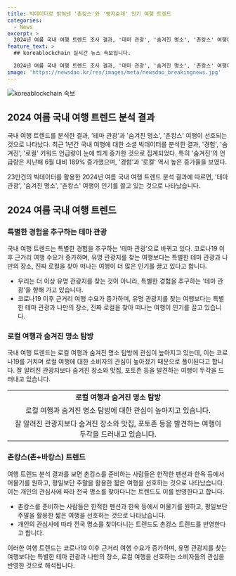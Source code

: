 ```yaml
---
title: 빅데이터로 밝혀낸 '촌캉스'와 '빵지순례' 인기 여행 트렌드
categories:
  - News
excerpt: >
  2024년 여름 국내 여행 트렌드 조사 결과, '테마 관광', '숨겨진 명소', '촌캉스' 여행이 선호되고 있음. KPR 디지털커뮤니케이션연구소의 1년 소셜 빅데이터 분석에 따르면 '경험', '숨겨진', '로컬' 키워드가 증가하고, 특히 '숨겨진' 언급량은 189% 상승. 김은용 소장은 "근거리 여행 수요 증가, 특별한 테마 관광, 로컬 여행이 인기"라고 설명. 코로나19 이후 소비자의 로컬 여행 관심 상승, 소셜미디어에서는 숨겨진 맛집, 명소, 포토존 소개글이 활발. 젊은 층은 자연을 느낄 수 있는 로컬 여행을 선호하며 촌캉스를 위해 한적한 펜션, 한옥에서의 짧은 여행을 선호.
feature_text: >
  ## koreablockchain 실시간 뉴스 속보입니다.

  2024년 여름 국내 여행 트렌드 조사 결과, '테마 관광', '숨겨진 명소', '촌캉스' 여행이 선호되고 있음. KPR 디지털커뮤니케이션연구소의 1년 소셜 빅데이터 분석에 따르면 '경험', '숨겨진', '로컬' 키워드가 증가하고, 특히 '숨겨진' 언급량은 189% 상승. 김은용 소장은 "근거리 여행 수요 증가, 특별한 테마 관광, 로컬 여행이 인기"라고 설명. 코로나19 이후 소비자의 로컬 여행 관심 상승, 소셜미디어에서는 숨겨진 맛집, 명소, 포토존 소개글이 활발. 젊은 층은 자연을 느낄 수 있는 로컬 여행을 선호하며 촌캉스를 위해 한적한 펜션, 한옥에서의 짧은 여행을 선호.
image: 'https://newsdao.kr/res/images/meta/newsdao_breakingnews.jpg'
---
```


<p><img src="https: // newsdao.kr / res / images / meta / newsdao_breakingnews.jpg" alt="koreablockchain 속보" /></p>

<h2 data-ke-size="size26">2024 여름 국내 여행 트렌드 분석 결과</h2>

<p>국내 여행 트렌드를 분석한 결과, '테마 관광'과 '숨겨진 명소', '촌캉스' 여행이 선호되는 것으로 나타났다. 최근 1년간 국내 여행에 대한 소셜 빅데이터를 분석한 결과, '경험', '숨겨진', '로컬' 키워드 언급량이 눈에 띄게 증가한 것으로 집계되었다. 특히 '숨겨진'의 언급량은 지난해 6월 대비 189% 증가했으며, '경험'과 '로컬' 역시 높은 증가율을 보였다.</p>

<p data-ke-size="size16">23만건의 빅데이터를 활용한 2024년 여름 국내 여행 트렌드 분석 결과에 따르면, '테마 관광', '숨겨진 명소', '촌캉스' 여행이 인기를 끌고 있는 것으로 나타났습니다.</p>

<h2 data-ke-size="size26">2024 여름 국내 여행 트렌드</h2>

<h3 data-ke-size="size24">특별한 경험을 추구하는 테마 관광</h3>

<p>국내 여행 트렌드는 특별한 경험을 추구하는 '테마 관광'으로 바뀌고 있다. 코로나19 이후 근거리 여행 수요가 증가하며, 유명 관광지를 찾는 여행보다는 특별한 테마 관광과 나만의 장소, 진짜 로컬을 찾아 떠나는 여행이 더 많은 인기를 끌고 있다고 합니다.</p>

<ul>
  <li>우리는 더 이상 유명 관광지를 찾는 것이 아니라, 특별한 경험을 추구하는 '테마 관광'을 향해 가고 있습니다.</li>
  <li>코로나19 이후 근거리 여행 수요가 증가하며, 유명 관광지를 찾는 여행보다는 특별한 테마 관광과 나만의 장소, 진짜 로컬을 찾아 떠나는 여행이 인기를 끌고 있습니다.</li>
</ul>

<h3 data-ke-size="size24">로컬 여행과 숨겨진 명소 탐방</h3>

<p>국내 여행 트렌드는 로컬 여행과 숨겨진 명소 탐방에 관심이 높아지고 있는데, 이는 코로나19를 거치며 로컬 여행에 대한 소비자의 관심이 높아졌기 때문으로 풀이된다고 합니다. 잘 알려진 관광지보다 숨겨진 장소와 맛집, 포토존 등을 발견하는 여행이 두각을 드러내고 있습니다.</p>

<table>
  <tr>
    <td style="text-align: center; height: 17px;"><b>로컬 여행과 숨겨진 명소 탐방</b></td>
  </tr>
  <tr>
    <td style="text-align: center; height: 17px;">로컬 여행과 숨겨진 명소 탐방에 대한 관심이 높아지고 있습니다.</td>
  </tr>
  <tr>
    <td style="text-align: center; height: 17px;">잘 알려진 관광지보다 숨겨진 장소와 맛집, 포토존 등을 발견하는 여행이 두각을 드러내고 있습니다.</td>
  </tr>
</table>

<h3 data-ke-size="size24">촌캉스(촌+바캉스) 트렌드</h3>

<p>여행 트렌드 분석 결과를 보면 촌캉스를 준비하는 사람들은 한적한 펜션과 한옥 등에서 머물기를 원하고, 평일보단 주말을 활용한 짧은 여행을 선호하는 것으로 나타났습니다. 이는 개인의 관심사에 따라 전국 명소를 찾아다니는 트렌드도 이를 반영한다고 합니다.</p>

<ul>
  <li>촌캉스를 준비하는 사람들은 한적한 펜션과 한옥 등에서 머물기를 원하고, 평일보단 주말을 활용한 짧은 여행을 선호하는 것으로 나타났습니다.</li>
  <li>개인의 관심사에 따라 전국 명소를 찾아다니는 트렌드도 촌캉스 트렌드를 반영한다고 합니다.</li>
</ul>

<p data-ke-size="size16">이러한 여행 트렌드는 코로나19 이후 근거리 여행 수요가 증가하며, 유명 관광지를 찾는 여행보다는 특별한 테마 관광과 나만의 장소, 로컬 여행을 선호하는 소비자들의 관심을 반영한 것으로 해석됩니다.</p>

